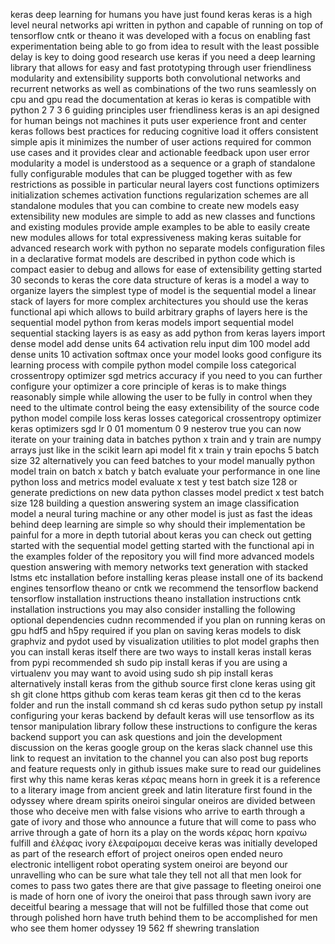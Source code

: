 ﻿ keras deep learning for humans you have just found keras keras is a high level neural networks api written in python and capable of running on top of tensorflow cntk or theano it was developed with a focus on enabling fast experimentation being able to go from idea to result with the least possible delay is key to doing good research use keras if you need a deep learning library that allows for easy and fast prototyping through user friendliness modularity and extensibility supports both convolutional networks and recurrent networks as well as combinations of the two runs seamlessly on cpu and gpu read the documentation at keras io keras is compatible with python 2 7 3 6 guiding principles user friendliness keras is an api designed for human beings not machines it puts user experience front and center keras follows best practices for reducing cognitive load it offers consistent simple apis it minimizes the number of user actions required for common use cases and it provides clear and actionable feedback upon user error modularity a model is understood as a sequence or a graph of standalone fully configurable modules that can be plugged together with as few restrictions as possible in particular neural layers cost functions optimizers initialization schemes activation functions regularization schemes are all standalone modules that you can combine to create new models easy extensibility new modules are simple to add as new classes and functions and existing modules provide ample examples to be able to easily create new modules allows for total expressiveness making keras suitable for advanced research work with python no separate models configuration files in a declarative format models are described in python code which is compact easier to debug and allows for ease of extensibility getting started 30 seconds to keras the core data structure of keras is a model a way to organize layers the simplest type of model is the sequential model a linear stack of layers for more complex architectures you should use the keras functional api which allows to build arbitrary graphs of layers here is the sequential model python from keras models import sequential model sequential stacking layers is as easy as add python from keras layers import dense model add dense units 64 activation relu input dim 100 model add dense units 10 activation softmax once your model looks good configure its learning process with compile python model compile loss categorical crossentropy optimizer sgd metrics accuracy if you need to you can further configure your optimizer a core principle of keras is to make things reasonably simple while allowing the user to be fully in control when they need to the ultimate control being the easy extensibility of the source code python model compile loss keras losses categorical crossentropy optimizer keras optimizers sgd lr 0 01 momentum 0 9 nesterov true you can now iterate on your training data in batches python x train and y train are numpy arrays just like in the scikit learn api model fit x train y train epochs 5 batch size 32 alternatively you can feed batches to your model manually python model train on batch x batch y batch evaluate your performance in one line python loss and metrics model evaluate x test y test batch size 128 or generate predictions on new data python classes model predict x test batch size 128 building a question answering system an image classification model a neural turing machine or any other model is just as fast the ideas behind deep learning are simple so why should their implementation be painful for a more in depth tutorial about keras you can check out getting started with the sequential model getting started with the functional api in the examples folder of the repository you will find more advanced models question answering with memory networks text generation with stacked lstms etc installation before installing keras please install one of its backend engines tensorflow theano or cntk we recommend the tensorflow backend tensorflow installation instructions theano installation instructions cntk installation instructions you may also consider installing the following optional dependencies cudnn recommended if you plan on running keras on gpu hdf5 and h5py required if you plan on saving keras models to disk graphviz and pydot used by visualization utilities to plot model graphs then you can install keras itself there are two ways to install keras install keras from pypi recommended sh sudo pip install keras if you are using a virtualenv you may want to avoid using sudo sh pip install keras alternatively install keras from the github source first clone keras using git sh git clone https github com keras team keras git then cd to the keras folder and run the install command sh cd keras sudo python setup py install configuring your keras backend by default keras will use tensorflow as its tensor manipulation library follow these instructions to configure the keras backend support you can ask questions and join the development discussion on the keras google group on the keras slack channel use this link to request an invitation to the channel you can also post bug reports and feature requests only in github issues make sure to read our guidelines first why this name keras keras κέρας means horn in greek it is a reference to a literary image from ancient greek and latin literature first found in the odyssey where dream spirits oneiroi singular oneiros are divided between those who deceive men with false visions who arrive to earth through a gate of ivory and those who announce a future that will come to pass who arrive through a gate of horn its a play on the words κέρας horn κραίνω fulfill and ἐλέφας ivory ἐλεφαίρομαι deceive keras was initially developed as part of the research effort of project oneiros open ended neuro electronic intelligent robot operating system oneiroi are beyond our unravelling who can be sure what tale they tell not all that men look for comes to pass two gates there are that give passage to fleeting oneiroi one is made of horn one of ivory the oneiroi that pass through sawn ivory are deceitful bearing a message that will not be fulfilled those that come out through polished horn have truth behind them to be accomplished for men who see them homer odyssey 19 562 ff shewring translation